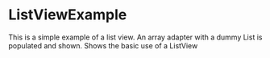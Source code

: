 # ListViewExample
This is a simple example of a list view.  An array adapter with a dummy List<String> is populated and shown.
  Shows the basic use of a ListView
